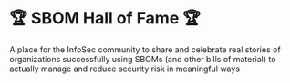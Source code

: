 # 🏆 SBOM Hall of Fame 🏆 
A place for the InfoSec community to share and celebrate real stories of organizations successfully using SBOMs (and other bills of material) to actually manage and reduce security risk in meaningful ways
